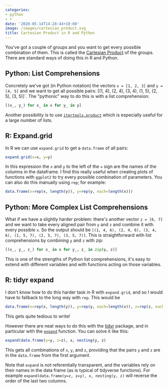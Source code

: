 ```yaml
---
categories:
- python
- r
date: '2020-05-14T14:28:44+10:00'
image: /images/cartesian_product.svg
title: Cartesian Product in R and Python
---
```


You've got a couple of groups and you want to get every possible combination of them.
This is called the [Cartesian Product](https://en.wikipedia.org/wiki/Cartesian_product) of the groups.
There are standard ways of doing this in R and Python.

## Python: List Comprehensions

Concretely we've got (in Python notation) the vectors `x = [1, 2, 3]` and `y = [4, 5]` and we want to get all possible pairs: [(1, 4), (2, 4), (3, 4), (1, 5), (2, 5), (3, 5)]`.
The "pythonic" way to do this is with a list comprehension:

```python
[(x_, y_) for x_ in x for y_ in y]
```

Another possibility is to use [`itertools.product`](https://docs.python.org/3/library/itertools.html#itertools.product) which is especially useful for a large number of lists.


## R: Expand.grid

In R we can use `expand.grid` to get a `data.frame` of all pairs:
```R
expand.grid(x=x, y=y)
```

In this expression the `x` and `y` to the left of the `=` sign are the names of the columns in the dataframe.
I find this really useful when creating plots of functions with `ggplot2` to try every possible combination of parameters.
You can also do this manually using `rep`; for example:

```R
data.frame(x=rep(x, length(y)), y=rep(y, each=length(x)))
```

## Python: More Complex List Comprehensions

What if we have a slightly harder problem: there's another vector `z = [6, 7]` and we want to take every aligned pair from `y` and `z` and combine it with every possible `x`.
So the output should be `[(1, 4, 6), (2, 4, 6), (3, 4, 6), (1, 5, 7), (2, 5, 7), (3, 5, 7)]`.
This is straightforward with list comprehensions by combining `y` and `z` with zip:

```python
[(x_, y_, z_) for x_ in x for y_, z_ in zip(y, z)]
```

This is one of the strengths of Python list comprehensions, it's easy to extend with different variables and with functions acting on those variables.


## R: tidyr expand

I don't know how to do this harder task in R with `expand.grid`, and so I would have to fallback to the long way with `rep`.
This would be

```R
data.frame(x=rep(x, length(y)), y=rep(y, each=length(x)), z=rep(z, each=length(x)))
```

This gets quite tedious to write!

However there are neat ways to do this with the [tidyr](https://tidyr.tidyverse.org/index.html) package, and in particular with the [`expand`](https://tidyr.tidyverse.org/reference/expand.html) function.
You can solve it like this:

```R
expand(data.frame(y=y, z=z), x, nesting(y, z)
```

This gets all combinations of `x`, `y`, and `z`, providing that the pairs `y` and `z` are in the `data.frame` from the first argument.

Note that `expand` is *not* referentially transparent, and the variables rely on their names in the data frame (as is typical of tidyverse functions).
For example `expand(data.frame(y=z, z=y), x, nesting(y, z)` will reverse the order of the last two columns.
